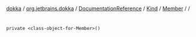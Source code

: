 [dokka](../../../../../index.md) / [org.jetbrains.dokka](../../../../index.md) / [DocumentationReference](../../../index.md) / [Kind](../../index.md) / [Member](../index.md) / [<class-object-for-Member>](index.md) / [<init>](_init_.md)

# <init>

```
private <class-object-for-Member>()
```
